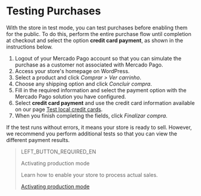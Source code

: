 # Testing Purchases

With the store in test mode, you can test purchases before enabling them for the public. To do this, perform the entire purchase flow until completion at checkout and select the option **credit card payment**, as shown in the instructions below.

1. Logout of your Mercado Pago account so that you can simulate the purchase as a customer not associated with Mercado Pago.
2. Access your store's homepage on WordPress.
3. Select a product and click _Comprar > Ver carrinho_.
4. Choose any shipping option and click _Concluir compra_.
5. Fill in the required information and select the payment option with the Mercado Pago solution you have configured.
6. Select **credit card payment** and use the credit card information available on our page [Test local credit cards](https://www.mercadopago[FAKER][URL][DOMAIN]/developers/en/guides/resources/localization/local-cards).
7. When you finish completing the fields, click _Finalizar compra_.

If the test runs without errors, it means your store is ready to sell. However, we recommend you perform additional tests so that you can view the different payment results.

> LEFT_BUTTON_REQUIRED_EN
>
> Activating production mode
>
> Learn how to enable your store to process actual sales.
>
> [Activating production mode](https://www.mercadopago[FAKER][URL][DOMAIN]/developers/en/guides/plugins/woocommerce/goto-production)
